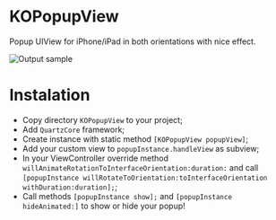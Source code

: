 KOPopupView
===========

Popup UIView for iPhone/iPad in both orientations with nice effect. 

![Output sample](https://raw.github.com/kohtenko/KOPopupView/master/anamitionExample.gif)


Instalation
===========

- Copy directory `KOPopupView` to your project;
- Add `QuartzCore` framework;
- Create instance with static method `[KOPopupView popupView]`;
- Add your custom view to `popupInstance.handleView` as subview;
- In your ViewController override method `willAnimateRotationToInterfaceOrientation:duration:` and call `[popupInstance willRotateToOrientation:toInterfaceOrientation withDuration:duration];`;
- Call methods `[popupInstance show];` and `[popupInstance hideAnimated:]` to show or hide your popup!


